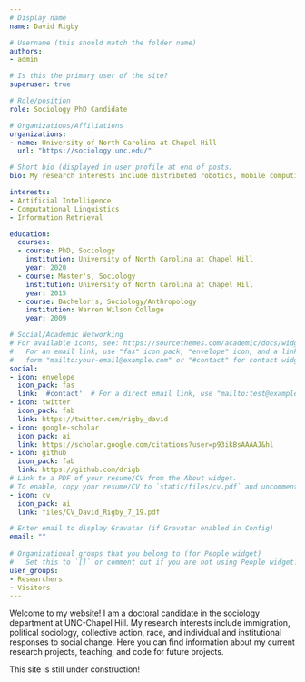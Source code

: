 ```yaml
---
# Display name
name: David Rigby

# Username (this should match the folder name)
authors:
- admin

# Is this the primary user of the site?
superuser: true

# Role/position
role: Sociology PhD Candidate

# Organizations/Affiliations
organizations:
- name: University of North Carolina at Chapel Hill
  url: "https://sociology.unc.edu/"

# Short bio (displayed in user profile at end of posts)
bio: My research interests include distributed robotics, mobile computing and programmable matter.

interests:
- Artificial Intelligence
- Computational Linguistics
- Information Retrieval

education:
  courses:
  - course: PhD, Sociology
    institution: University of North Carolina at Chapel Hill
    year: 2020
  - course: Master's, Sociology
    institution: University of North Carolina at Chapel Hill
    year: 2015
  - course: Bachelor's, Sociology/Anthropology
    institution: Warren Wilson College
    year: 2009

# Social/Academic Networking
# For available icons, see: https://sourcethemes.com/academic/docs/widgets/#icons
#   For an email link, use "fas" icon pack, "envelope" icon, and a link in the
#   form "mailto:your-email@example.com" or "#contact" for contact widget.
social:
- icon: envelope
  icon_pack: fas
  link: '#contact'  # For a direct email link, use "mailto:test@example.org".
- icon: twitter
  icon_pack: fab
  link: https://twitter.com/rigby_david
- icon: google-scholar
  icon_pack: ai
  link: https://scholar.google.com/citations?user=p93ikBsAAAAJ&hl
- icon: github
  icon_pack: fab
  link: https://github.com/drigb
# Link to a PDF of your resume/CV from the About widget.
# To enable, copy your resume/CV to `static/files/cv.pdf` and uncomment the lines below.  
- icon: cv
  icon_pack: ai
  link: files/CV_David_Rigby_7_19.pdf

# Enter email to display Gravatar (if Gravatar enabled in Config)
email: ""
  
# Organizational groups that you belong to (for People widget)
#   Set this to `[]` or comment out if you are not using People widget.  
user_groups:
- Researchers
- Visitors
---
```


Welcome to my website! I am a doctoral candidate in the sociology department at UNC-Chapel Hill. My research interests include immigration, political sociology, collective action, race, and individual and institutional responses to social change. Here you can find information about my current research projects, teaching, and code for future projects. 

This site is still under construction!
